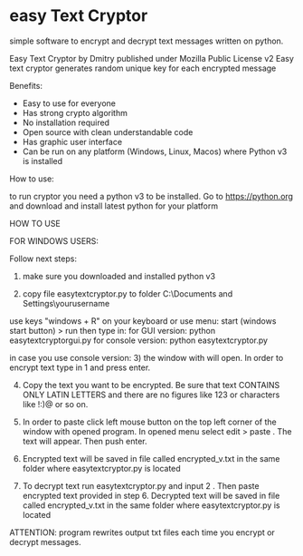 # easy Text Cryptor
simple software to encrypt and decrypt text messages written on python.

Easy Text Cryptor by Dmitry published under Mozilla Public License v2
Easy text cryptor generates random unique key  for each encrypted message

Benefits: 
- Easy to use for everyone
- Has strong crypto algorithm 
- No installation required
- Open source with clean understandable code
- Has graphic user interface
- Can be run on any platform (Windows, Linux, Macos) where Python v3 is installed

How to use:

to run cryptor you need a python v3 to be installed. Go to https://python.org and download and install latest python for your platform 
 

HOW TO USE

FOR WINDOWS USERS:
 
Follow next steps:

1) make sure you downloaded and installed python v3

2) copy file easytextcryptor.py to folder C:\Documents and Settings\yourusername 

use keys "windows + R" on your keyboard or use menu: start (windows start button) > run 
then type in: 
for GUI version: python easytextcryptorgui.py 
for console version: python easytextcryptor.py 

in case you use console version:
3) the window with will open. In order to encrypt text type in 1 and press enter. 

4) Copy the text you want to be encrypted. Be sure that text CONTAINS ONLY LATIN LETTERS and there are no figures like 123 or characters like !:)@ or so on. 

5) In order to paste click left mouse button on the top left corner of the window with opened program. In opened menu select edit > paste . The text will appear. Then push enter. 

6) Encrypted text will be saved in file called encrypted_v.txt in the same folder where easytextcryptor.py is located

7) To decrypt text run easytextcryptor.py  and input 2 . Then paste encrypted text provided in step 6. Decrypted text will be saved in file called encrypted_v.txt in the same folder where easytextcryptor.py is located

ATTENTION: program rewrites output txt files each time you encrypt or decrypt messages.

